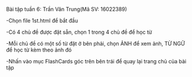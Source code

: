 ﻿Bài tập tuần 6: Trần Văn Trung(Mã SV: 16022389)


-Chọn file  1st.html  để bắt đầu

-Có 4 chủ đề được đặt sẵn, chọn 1 trong 4 chủ đề để học từ

-Mỗi chủ đề có một số từ đặt ở bên phải, chọn ẢNH để xem ảnh, TỪ NGỮ để học từ kèm theo ảnh đó

-Nhấn vào mục FlashCards góc trên bên trái để quay lại trang chủ của bài tập